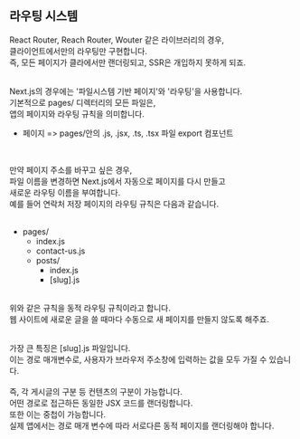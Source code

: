## 라우팅 시스템
React Router, Reach Router, Wouter 같은 라이브러리의 경우, <br>
클라이언트에서만의 라우팅만 구현합니다. <br>
즉, 모든 페이지가 클라에서만 랜더링되고, SSR은 개입하지 못하게 되죠.<br>
<br>

Next.js의 경우에는 '파일시스템 기반 페이지'와 '라우팅'을 사용합니다.<br>
기본적으로 pages/ 디렉터리의 모든 파일은,<br>
앱의 페이지와 라우팅 규칙을 의미합니다.<br>
- 페이지 => pages/안의 .js, .jsx, .ts, .tsx 파일 export 컴포넌트<br>
<br>

만약 페이지 주소를 바꾸고 싶은 경우, <br>
파일 이름을 변경하면 Next.js에서 자동으로 페이지를 다시 만들고 <br>
새로운 라우팅 이름을 부여합니다.<br>
예를 들어 연락처 저장 페이지의  라우팅 규칙은 다음과 같습니다. <br>
<br>
- pages/
    - index.js
    - contact-us.js
    - posts/
        - index.js
        - [slug].js

<br>
위와 같은 규칙을 동적 라우팅 규칙이라고 합니다. <br>
웹 사이트에 새로운 글을 쓸 때마다 수동으로 새 페이지를 만들지 않도록 해주죠.<br>
<br>

가장 큰 특징은 [slug].js 파일입니다. <br>
이는 경로 매개변수로, 사용자가 브라우저 주소창에 입력하는 값을 모두 가질 수 있습니다.<br> <br>
즉, 각 게시글의 구분 등 컨텐츠의 구분이 가능합니다.<br>
어떤 경로로 접근하든 동일한 JSX 코드를 랜더링합니다. <br>
또한 이는 중첩이 가능합니다. <br>
실제 앱에서는 경로 매개 변수에 따라 서로다른 동적 페이지를 랜더링해야 합니다.